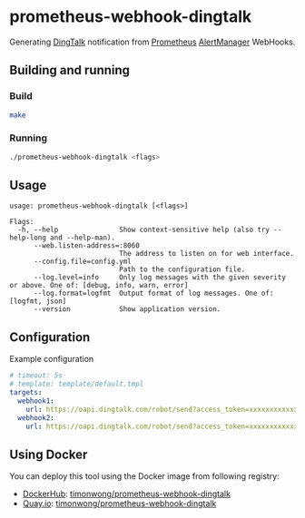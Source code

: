 # prometheus-webhook-dingtalk

Generating [DingTalk] notification from [Prometheus] [AlertManager] WebHooks.

## Building and running

### Build

```bash
make
```

### Running

```bash
./prometheus-webhook-dingtalk <flags>
```

## Usage

```
usage: prometheus-webhook-dingtalk [<flags>]

Flags:
  -h, --help               Show context-sensitive help (also try --help-long and --help-man).
      --web.listen-address=:8060
                           The address to listen on for web interface.
      --config.file=config.yml
                           Path to the configuration file.
      --log.level=info     Only log messages with the given severity or above. One of: [debug, info, warn, error]
      --log.format=logfmt  Output format of log messages. One of: [logfmt, json]
      --version            Show application version.

```

## Configuration

Example configuration

```yaml
# timeout: 5s
# template: template/default.tmpl
targets:
  webhook1:
    url: https://oapi.dingtalk.com/robot/send?access_token=xxxxxxxxxxxx
  webhook2:
    url: https://oapi.dingtalk.com/robot/send?access_token=xxxxxxxxxxxx
```

## Using Docker

You can deploy this tool using the Docker image from following registry:

* [DockerHub]\: [timonwong/prometheus-webhook-dingtalk](https://registry.hub.docker.com/u/timonwong/prometheus-webhook-dingtalk/)
* [Quay.io]\: [timonwong/prometheus-webhook-dingtalk](https://quay.io/repository/timonwong/prometheus-webhook-dingtalk)

[Prometheus]: https://prometheus.io
[AlertManager]: https://github.com/prometheus/alertmanager
[DingTalk]: https://www.dingtalk.com
[DockerHub]: https://hub.docker.com
[Quay.io]: https://quay.io

